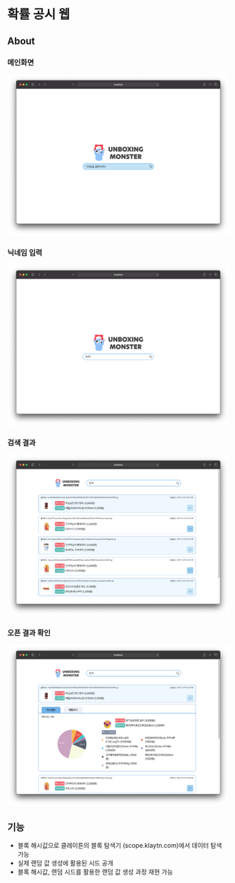 # 확률 공시 웹 

## About 
### 메인화면
![home](./readme-resource/1.home.png)

### 닉네임 입력
![nickname](./readme-resource/2.nickname.png)

### 검색 결과
![search](./readme-resource/3.search.png)

### 오픈 결과 확인
![detail](./readme-resource/4.detail.png)

## 기능
- 블록 해시값으로 클레이튼의 블록 탐색기 (scope.klaytn.com)에서 데이터 탐색 가능
- 실제 랜덤 값 생성에 활용된 시드 공개
- 블록 해시값, 랜덤 시드를 활용한 랜덤 값 생성 과정 재현 가능

